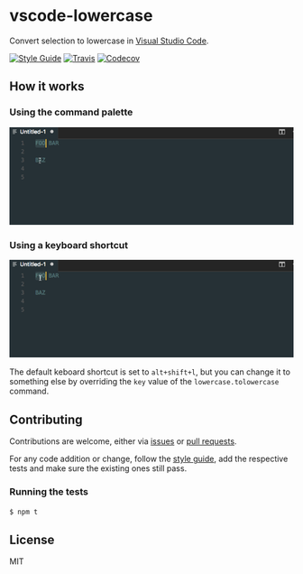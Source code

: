 # vscode-lowercase
Convert selection to lowercase in [Visual Studio Code](https://github.com/Microsoft/vscode).

[![Style Guide](https://img.shields.io/badge/code%20style-standard-brightgreen.svg?style=flat-square)](http://standardjs.com/)
[![Travis](https://img.shields.io/travis/ruiquelhas/vscode-lowercase.svg?style=flat-square)](https://travis-ci.org/ruiquelhas/vscode-lowercase)
[![Codecov](https://img.shields.io/codecov/c/github/ruiquelhas/vscode-lowercase.svg?style=flat-square)](https://codecov.io/gh/ruiquelhas/vscode-lowercase)

## How it works

### Using the command palette
![Command palette](static/palette.gif)

### Using a keyboard shortcut
![Keyboard shortcut](static/shortcut.gif)

The default keboard shortcut is set to `alt+shift+l`, but you can change it to something else by overriding the `key` value of the `lowercase.tolowercase` command.

## Contributing
Contributions are welcome, either via [issues](https://github.com/ruiquelhas/vscode-lowercase/issues/new) or [pull requests](https://github.com/ruiquelhas/vscode-lowercase/compare).

For any code addition or change, follow the [style guide](http://standardjs.com/rules.html), add the respective tests and make sure the existing ones still pass.

### Running the tests

```sh
$ npm t
```

## License
MIT
